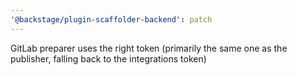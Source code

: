 ```yaml
---
'@backstage/plugin-scaffolder-backend': patch
---
```


GitLab preparer uses the right token (primarily the same one as the publisher, falling back to the integrations token)
